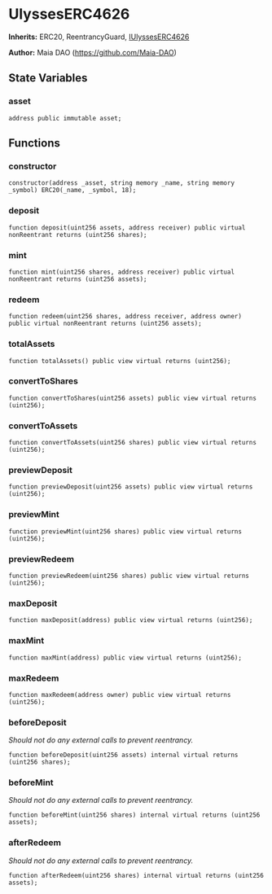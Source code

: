 # UlyssesERC4626

**Inherits:**
ERC20, ReentrancyGuard, [IUlyssesERC4626](/erc-4626/interfaces/IUlyssesERC4626.sol/interface.IUlyssesERC4626.md)

**Author:**
Maia DAO (https://github.com/Maia-DAO)


## State Variables
### asset

```solidity
address public immutable asset;
```


## Functions
### constructor


```solidity
constructor(address _asset, string memory _name, string memory _symbol) ERC20(_name, _symbol, 18);
```

### deposit


```solidity
function deposit(uint256 assets, address receiver) public virtual nonReentrant returns (uint256 shares);
```

### mint


```solidity
function mint(uint256 shares, address receiver) public virtual nonReentrant returns (uint256 assets);
```

### redeem


```solidity
function redeem(uint256 shares, address receiver, address owner) public virtual nonReentrant returns (uint256 assets);
```

### totalAssets


```solidity
function totalAssets() public view virtual returns (uint256);
```

### convertToShares


```solidity
function convertToShares(uint256 assets) public view virtual returns (uint256);
```

### convertToAssets


```solidity
function convertToAssets(uint256 shares) public view virtual returns (uint256);
```

### previewDeposit


```solidity
function previewDeposit(uint256 assets) public view virtual returns (uint256);
```

### previewMint


```solidity
function previewMint(uint256 shares) public view virtual returns (uint256);
```

### previewRedeem


```solidity
function previewRedeem(uint256 shares) public view virtual returns (uint256);
```

### maxDeposit


```solidity
function maxDeposit(address) public view virtual returns (uint256);
```

### maxMint


```solidity
function maxMint(address) public view virtual returns (uint256);
```

### maxRedeem


```solidity
function maxRedeem(address owner) public view virtual returns (uint256);
```

### beforeDeposit

*Should not do any external calls to prevent reentrancy.*


```solidity
function beforeDeposit(uint256 assets) internal virtual returns (uint256 shares);
```

### beforeMint

*Should not do any external calls to prevent reentrancy.*


```solidity
function beforeMint(uint256 shares) internal virtual returns (uint256 assets);
```

### afterRedeem

*Should not do any external calls to prevent reentrancy.*


```solidity
function afterRedeem(uint256 shares) internal virtual returns (uint256 assets);
```

